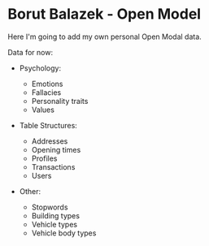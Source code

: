 Borut Balazek - Open Model
========

Here I'm going to add my own personal Open Modal data.

Data for now:

* Psychology:
  * Emotions
  * Fallacies
  * Personality traits
  * Values

* Table Structures:
  * Addresses
  * Opening times
  * Profiles
  * Transactions
  * Users

* Other:
  * Stopwords
  * Building types
  * Vehicle types
  * Vehicle body types
